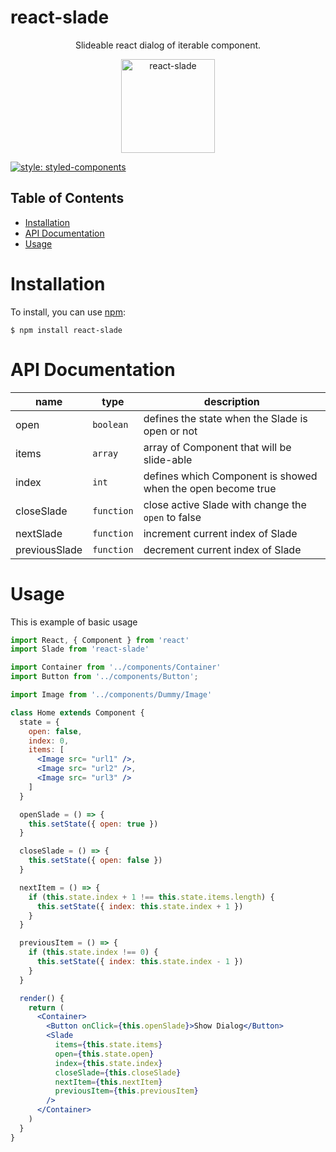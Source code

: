 # react-slade

<div align="center">
  <p>
    Slideable react dialog of iterable component.  
  </p>
  <a href="https://www.manuver.io/lib/react-slade">
    <img alt="react-slade" src="https://puu.sh/B2SKS/e665783b42.png" height="150px" />
  </a>
</div>

[![style: styled-components](https://img.shields.io/badge/style-%F0%9F%92%85%20styled--components-orange.svg?colorB=daa357&colorA=db748e)](https://github.com/styled-components/styled-components)

## Table of Contents

* [Installation](#installation)
* [API Documentation](#api-documentation)
* [Usage](#usage)

# Installation

To install, you can use [npm](https://www.npmjs.com/package/react-slade):
```shell
$ npm install react-slade
```

# API Documentation

name | type | description 
--- | --- | --- | 
open | `boolean` | defines the state when the Slade is open or not 
items | `array` | array of Component that will be slide-able 
index | `int` | defines which Component is showed when the open become true
closeSlade | `function` | close active Slade with change the `open` to false
nextSlade | `function` | increment current index of Slade
previousSlade | `function` | decrement current index of Slade

# Usage

This is example of basic usage

```jsx
import React, { Component } from 'react'
import Slade from 'react-slade'

import Container from '../components/Container'
import Button from '../components/Button';

import Image from '../components/Dummy/Image'

class Home extends Component {
  state = {
    open: false,
    index: 0,
    items: [ 
      <Image src= "url1" />,
      <Image src= "url2" />,
      <Image src= "url3" />
    ]
  }

  openSlade = () => {
    this.setState({ open: true })
  }

  closeSlade = () => {
    this.setState({ open: false })
  }

  nextItem = () => {
    if (this.state.index + 1 !== this.state.items.length) {
      this.setState({ index: this.state.index + 1 })
    }
  }

  previousItem = () => {
    if (this.state.index !== 0) {
      this.setState({ index: this.state.index - 1 })
    }
  }

  render() {
    return (
      <Container>
        <Button onClick={this.openSlade}>Show Dialog</Button>
        <Slade 
          items={this.state.items} 
          open={this.state.open} 
          index={this.state.index} 
          closeSlade={this.closeSlade}
          nextItem={this.nextItem}
          previousItem={this.previousItem} 
        />
      </Container>
    )
  }
}
```